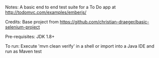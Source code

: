 Notes:
A basic end to end test suite for a To Do app at http://todomvc.com/examples/emberjs/

Credits:
Base project from https://github.com/christian-draeger/basic-selenium-project

Pre-requisites:
JDK 1.8+

To run:
Execute 'mvn clean verify' in a shell or import into a Java IDE and run as Maven test
